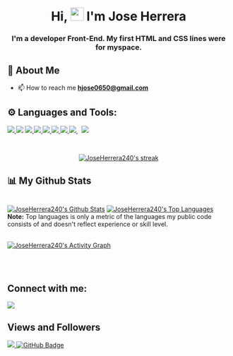 <h1 align="center">Hi, <img src="https://raw.githubusercontent.com/MartinHeinz/MartinHeinz/master/wave.gif" width="30px"> I'm Jose Herrera </h1>
<h3 align="center">I'm a developer Front-End. My first HTML and CSS lines were for myspace.</h3>

## 🦇 About Me

- 📫 How to reach me **hjose0650@gmail.com**


## ⚙️ Languages and Tools:

<p align="left">
    <a href="https://git-scm.com/" target="_blank"> <img src="https://img.icons8.com/color/48/000000/git.png"/> </a>
    <a href="https://www.php.net/" target="_blank"><img src="https://img.icons8.com/offices/50/000000/php-logo.png"/></a>
    <a href="https://developer.mozilla.org/en-US/docs/Web/JavaScript" target="_blank"> <img src="https://img.icons8.com/color/48/000000/javascript.png"/> </a> 
    <a href="https://www.w3.org/html/" target="_blank"> <img src="https://img.icons8.com/color/48/000000/html-5.png"/> </a> 
    <a href="https://www.w3schools.com/css/" target="_blank"> <img src="https://img.icons8.com/color/48/000000/css3.png"/> </a> 
    <a href="https://getbootstrap.com" target="_blank"> <img src="https://img.icons8.com/color/48/000000/bootstrap.png"/> </a> 
    <a href="https://www.python.org" target="_blank"> <img src="https://img.icons8.com/color/48/000000/python.png"/> </a>  
    <a style="padding-right:8px;" href="https://www.microsoft.com/sql-server/" target="_blank"> <img src="https://img.icons8.com/color/48/000000/microsoft-sql-server.png"/> </a>
    <a style="padding-right:8px;" href="https://www.mysql.com/" target="_blank"> <img src="https://img.icons8.com/fluent/50/000000/mysql-logo.png"/> </a>
</p>

<!-- [![React Badge](https://img.shields.io/badge/-React-61DBFB?style=for-the-badge&labelColor=black&logo=react&logoColor=61DBFB)](#)  [![Javascript Badge](https://img.shields.io/badge/-Javascript-F0DB4F?style=for-the-badge&labelColor=black&logo=javascript&logoColor=F0DB4F)](#) [![Typescript Badge](https://img.shields.io/badge/-Typescript-007acc?style=for-the-badge&labelColor=black&logo=typescript&logoColor=007acc)](#) [![Nodejs Badge](https://img.shields.io/badge/-Nodejs-3C873A?style=for-the-badge&labelColor=black&logo=node.js&logoColor=3C873A)](#) [![GraphQL Badge](https://img.shields.io/badge/-GraphQl-e535ab?style=for-the-badge&labelColor=black&logo=node.js&logoColor=e535ab)](#) -->
<br/>

<p align="center">
    <a href="https://github.com/JoseHerrera240/github-readme-streak-stats">
        <img title="🔥 Get streak stats for your profile at git.io/streak-stats" alt="JoseHerrera240's streak" src="https://github-readme-streak-stats.herokuapp.com/?user=JoseHerrera240&theme=black-ice&hide_border=true&stroke=0000&background=060A0CD0"/>
    </a>
</p>

## 📊 My Github Stats

  <br/>
    <a href="https://github.com/JoseHerrera240/github-readme-stats"><img alt="JoseHerrera240's Github Stats" src="https://github-readme-stats.vercel.app/api?username=JoseHerrera240&show_icons=true&count_private=true&theme=react&hide_border=true&bg_color=0D1117" /></a>
  <a href="https://github.com/JoseHerrera240/github-readme-stats"><img alt="JoseHerrera240's Top Languages" src="https://github-readme-stats.vercel.app/api/top-langs/?username=JoseHerrera240&langs_count=8&count_private=true&layout=compact&theme=react&hide_border=true&bg_color=0D1117" /></a>
  <br/>
  <b>Note:</b> Top languages is only a metric of the languages my public code consists of and doesn't reflect experience or skill level.


<br/>
<br/>

<a href="https://github.com/JoseHerrera240/github-readme-activity-graph"><img alt="JoseHerrera240's Activity Graph" src="https://activity-graph.herokuapp.com/graph?username=JoseHerrera240&bg_color=0D1117&color=5BCDEC&line=5BCDEC&point=FFFFFF&hide_border=true" /></a>

<br/>
<br/>

## Connect with me:
<p align="left">

<a href = "https://www.instagram.com/JoseHerrera240/"><img src="https://img.icons8.com/fluent/48/000000/instagram-new.png"/></a>

</p>

## Views and Followers
<a href="https://github.com/Meghna-DAS/github-profile-views-counter">
    <img src="https://komarev.com/ghpvc/?username=JoseHerrera240">
</a>
<a href="https://github.com/JoseHerrera240?tab=followers"><img src="https://img.shields.io/github/followers/JoseHerrera240?label=Followers&style=social" alt="GitHub Badge"></a>
